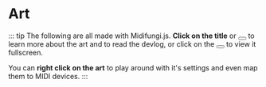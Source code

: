 # Art

::: tip
The following are all made with Midifungi.js. **Click on the title** or <span class="title-bar-controls" style="display: inline-block"><button aria-label="Help"></button></span> to learn more about the art and to read the devlog, or click on the <span class="title-bar-controls" style="display: inline-block"><button aria-label="Maximize"></button></span> to view it fullscreen.

You can **right click on the art** to play around with it's settings and even map them to MIDI devices.
:::

<!-- @todo Automate this and include things like tags etc -->
<div class="row">
  <div class="col-6">
    <Midifungi title="Ancient Visitors" :layers="['@1/bg', '@1/main', '@1/wall-chipper', '@1/texturizer']" height=300 help="@1" />
  </div>
  <div class="col-6">
    <Midifungi title="Francis Bacon Study 1" :layers="['@2/cube', '@2/brushify', '@2/emoji', '@1/texturizer']" height=300 help="@2" />
  </div>
</div>
